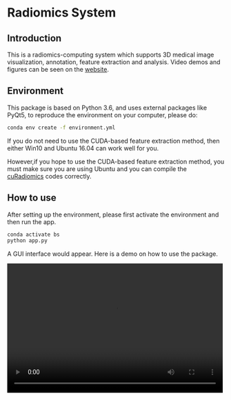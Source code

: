 # Radiomics System

## Introduction
This is a radiomics-computing system which supports 3D medical image visualization, annotation, feature extraction and analysis.
Video demos and figures can be seen on the [website](https://sites.google.com/view/radiomics-computing-platform/homepage).

## Environment
This package is based on Python 3.6, and uses external packages like PyQt5, to reproduce the environment on your computer, please do:
```bash
conda env create -f environment.yml
```
If you do not need to use the CUDA-based feature extraction method, then either Win10 and Ubuntu 16.04 can work well for you.

However,if you hope to use the CUDA-based feature extraction method, you must make sure you are using Ubuntu and you can compile the [cuRadiomics](https://github.com/charlotte12l/Radiomics_System/cuRadiomics) codes correctly.
## How to use
After setting up the environment, please first activate the environment and then run the app.
```bash
conda activate bs
python app.py
```
 A GUI interface would appear. Here is a demo on how to use the package.

<video src="https://youtu.be/mqR0WP9Neh8" controls="controls" width="500" height="300">Demo</video>

